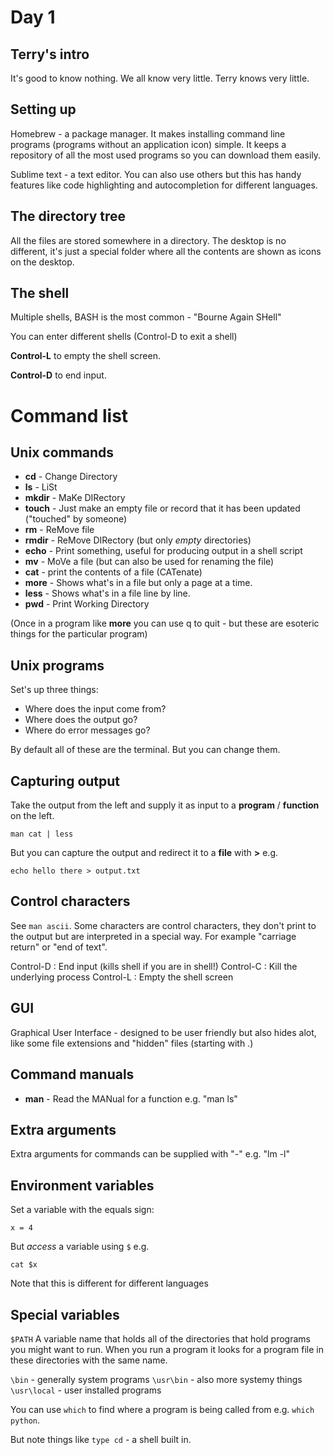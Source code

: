 

Day 1
=====


Terry's intro
-------------
It's good to know nothing. We all know very little. Terry knows very little.


Setting up
----------

Homebrew - a package manager. It makes installing command line programs (programs without an application icon) simple. It keeps a repository of all the most used programs so you can download them easily.

Sublime text - a text editor. You can also use others but this has handy features like code highlighting and autocompletion for different languages.


The directory tree
------------------

All the files are stored somewhere in a directory. The desktop is no different, it's just a special folder where all the contents are shown as icons on the desktop.


The shell
---------

Multiple shells, BASH is the most common - "Bourne Again SHell"

You can enter different shells (Control-D to exit a shell)

__Control-L__ to empty the shell screen.

__Control-D__ to end input.


Command list
============

Unix commands
-------------

* __cd__    - Change Directory
* __ls__    - LiSt
* __mkdir__ - MaKe DIRectory
* __touch__ - Just make an empty file or record that it has been updated ("touched" by someone)
* __rm__    - ReMove file
* __rmdir__ - ReMove DIRectory (but only _empty_ directories)
* __echo__  - Print something, useful for producing output in a shell script
* __mv__    - MoVe a file (but can also be used for renaming the file)
* __cat__   - print the contents of a file (CATenate)
* __more__  - Shows what's in a file but only a page at a time.
* __less__  - Shows what's in a file line by line.
* __pwd__   - Print Working Directory

(Once in a program like __more__ you can use q to quit - but these are esoteric things for the particular program)

Unix programs
-------------
Set's up three things:
- Where does the input come from?
- Where does the output go?
- Where do error messages go?

By default all of these are the terminal. But you can change them.

Capturing output
----------------

Take the output from the left and supply it as input to a __program__ / __function__ on the left.

`man cat | less`


But you can capture the output and redirect it to a __file__ with __>__ e.g.

`echo hello there > output.txt`


Control characters
------------------
See `man ascii`. Some characters are control characters, they don't print to the output but are interpreted in a special way. For example "carriage return" or "end of text".

Control-D : End input (kills shell if you are in shell!)
Control-C : Kill the underlying process
Control-L : Empty the shell screen


GUI
---

Graphical User Interface - designed to be user friendly but also hides alot, like some file extensions and "hidden" files (starting with .)


Command manuals
---------------
* __man__   - Read the MANual for a function e.g. "man ls"


Extra arguments
---------------
Extra arguments for commands can be supplied with "-" e.g. "lm -l"


Environment variables
---------------------
Set a variable with the equals sign:

```
x = 4
```

But _access_ a variable using `$` e.g.

```
cat $x
```

Note that this is different for different languages

Special variables
-----------------

`$PATH` A variable name that holds all of the directories that hold programs you might want to run.  When you run a program it looks for a program file in these directories with the same name.

`\bin` - generally system programs
`\usr\bin` - also more systemy things
`\usr\local` - user installed programs

You can use `which` to find where a program is being called from e.g. `which python`.

But note things like `type cd` - a shell built in.


